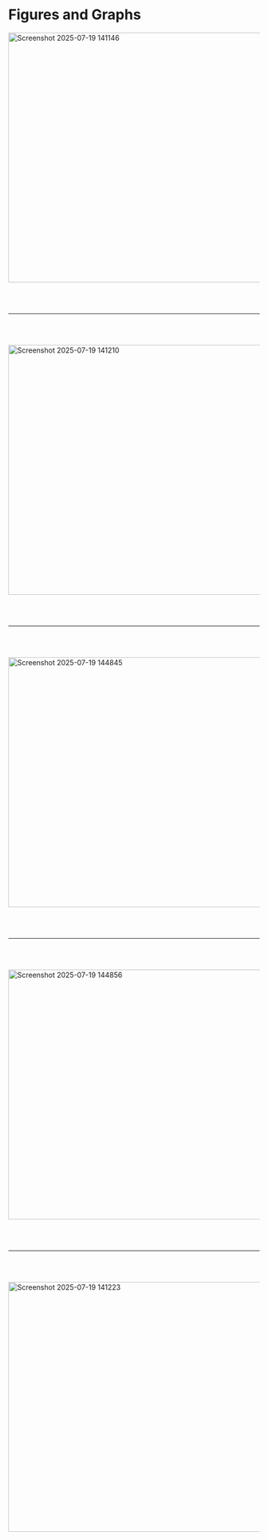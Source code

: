 # Figures and Graphs

<img width="600" height="500" alt="Screenshot 2025-07-19 141146" src="https://github.com/user-attachments/assets/7177fe67-1fd9-4d49-87fe-cb0be4bc680a" />

<br><br>
___
<br><br>

<img width="600" height="500" alt="Screenshot 2025-07-19 141210" src="https://github.com/user-attachments/assets/f787ae03-45fb-4d11-bcd9-1a606e2c03ad" />

<br><br>
___
<br><br>

<img width="600" height="500" alt="Screenshot 2025-07-19 144845" src="https://github.com/user-attachments/assets/76468738-b485-4e8f-b5ac-4220a7ee9444" />

<br><br>
___
<br><br>

<img width="600" height="500" alt="Screenshot 2025-07-19 144856" src="https://github.com/user-attachments/assets/7dd5ec4e-71ef-4b1d-ab61-0cb188887957" />

<br><br>
___
<br><br>

<img width="746" height="500" alt="Screenshot 2025-07-19 141223" src="https://github.com/user-attachments/assets/b3831052-cbc4-4052-8795-3cfe81c57e53" />

